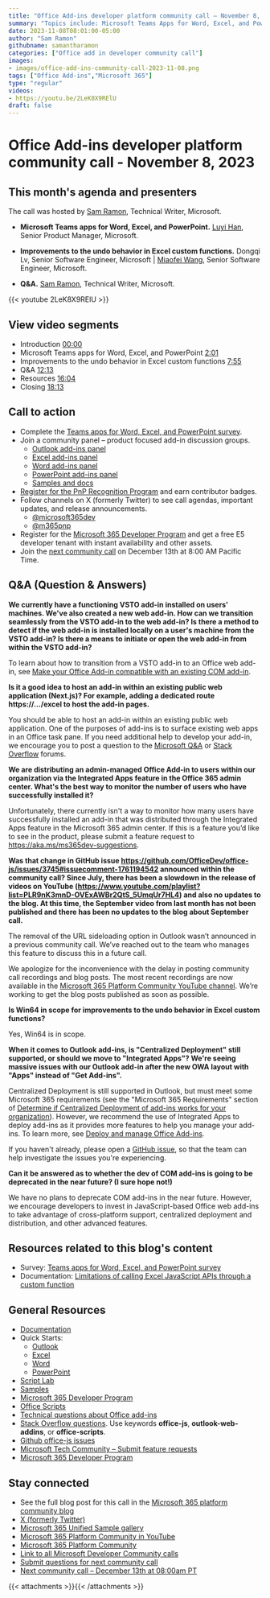 ```yaml
---
title: "Office Add-ins developer platform community call – November 8, 2023"
summary: "Topics include: Microsoft Teams Apps for Word, Excel, and PowerPoint presented by Luyi Han, Senior Product Manager at Microsoft and Improvements to the undo behavior in Excel custom functions presented by Dongqi Lv, Senior Software Engineer and Miaofei Wang, Senior Software Engineer at Microsoft. Call hosted by Sam Ramon, Technical Writer at Microsoft. Recorded on November 8, 2023."
date: 2023-11-08T08:01:00-05:00
author: "Sam Ramon"
githubname: samantharamon
categories: ["Office add in developer community call"]
images:
- images/office-add-ins-community-call-2023-11-08.png
tags: ["Office Add-ins","Microsoft 365"]
type: "regular"
videos:
- https://youtu.be/2LeK8X9RElU
draft: false
---
```


# Office Add-ins developer platform community call - November 8, 2023

## This month's agenda and presenters

The call was hosted by [Sam Ramon](https://github.com/samantharamon), Technical Writer, Microsoft.

* **Microsoft Teams apps for Word, Excel, and PowerPoint.** [Luyi Han](https://www.linkedin.com/in/luyihan/), Senior Product Manager, Microsoft.

* **Improvements to the undo behavior in Excel custom functions.** Dongqi Lv, Senior Software Engineer, Microsoft | [Miaofei Wang](https://www.linkedin.com/in/miaofei-wang), Senior Software Engineer, Microsoft.

* **Q&A.** [Sam Ramon](https://github.com/samantharamon), Technical Writer, Microsoft.

{{< youtube 2LeK8X9RElU >}}

## View video segments

* Introduction [00:00](https://youtu.be/2LeK8X9RElU?t=0)
* Microsoft Teams apps for Word, Excel, and PowerPoint [2:01](https://youtu.be/2LeK8X9RElU?t=121)
* Improvements to the undo behavior in Excel custom functions [7:55](https://youtu.be/2LeK8X9RElU?t=475)
* Q&A [12:13](https://youtu.be/2LeK8X9RElU?t=733)
* Resources [16:04](https://youtu.be/2LeK8X9RElU?t=964)
* Closing [18:13](https://youtu.be/2LeK8X9RElU?t=1093)

## Call to action

* Complete the [Teams apps for Word, Excel, and PowerPoint survey](https://forms.office.com/r/JVeLPSPgtW).
* Join a community panel – product focused add-in discussion groups.
    * [Outlook add-ins panel](https://ux.microsoft.com/Panel/OutlookAddinDeveloper)
    * [Excel add-ins panel](https://ux.microsoft.com/Panel/ExcelAddinDeveloper)
    * [Word add-ins panel](https://ux.microsoft.com/Panel/WordAddinDeveloper)
    * [PowerPoint add-ins panel](https://ux.microsoft.com/Panel/PowerPointAddinDeveloper)
    * [Samples and docs](https://ux.microsoft.com/Panel/OfficeAddinImproveSamplesDocs)
* [Register for the PnP Recognition Program](https://pnp.github.io/recognitionprogram/) and earn contributor badges.
* Follow channels on X (formerly Twitter) to see call agendas, important updates, and release announcements.
    * [@microsoft365dev](https://twitter.com/microsoft365dev)
    * [@m365pnp](https://twitter.com/m365pnp)
* Register for the [Microsoft 365 Developer Program](https://aka.ms/m365/devprogram) and get a free E5 developer tenant with instant availability and other assets.
* Join the [next community call](https://aka.ms/officeaddinscommunitycall) on December 13th at 8:00 AM Pacific Time.

## Q&A (Question & Answers)

**We currently have a functioning VSTO add-in installed on users' machines. We've also created a new web add-in. How can we transition seamlessly from the VSTO add-in to the web add-in? Is there a method to detect if the web add-in is installed locally on a user's machine from the VSTO add-in? Is there a means to initiate or open the web add-in from within the VSTO add-in?**

To learn about how to transition from a VSTO add-in to an Office web add-in, see [Make your Office Add-in compatible with an existing COM add-in](https://learn.microsoft.com/office/dev/add-ins/develop/make-office-add-in-compatible-with-existing-com-add-in).

**Is it a good idea to host an add-in within an existing public web application (Next.js)? For example, adding a dedicated route https://.../excel to host the add-in pages.**

You should be able to host an add-in within an existing public web application. One of the purposes of add-ins is to surface existing web apps in an Office task pane. If you need additional help to develop your add-in, we encourage you to post a question to the [Microsoft Q&A](https://aka.ms/office-addins-dev-questions) or [Stack Overflow](https://stackoverflow.com) forums.

**We are distributing an admin-managed Office Add-in to users within our organization via the Integrated Apps feature in the Office 365 admin center. What's the best way to monitor the number of users who have successfully installed it?**

Unfortunately, there currently isn't a way to monitor how many users have successfully installed an add-in that was distributed through the Integrated Apps feature in the Microsoft 365 admin center. If this is a feature you’d like to see in the product, please submit a feature request to <https://aka.ms/ms365dev-suggestions>. 

**Was that change in GitHub issue <https://github.com/OfficeDev/office-js/issues/3745#issuecomment-1761194542> announced within the community call? Since July, there has been a slowdown in the release of videos on YouTube (<https://www.youtube.com/playlist?list=PLR9nK3mnD-OVExAWBr2QtS_5UmqUr7HL4>) and also no updates to the blog. At this time, the September video from last month has not been published and there has been no updates to the blog about September call.**

The removal of the URL sideloading option in Outlook wasn’t announced in a previous community call. We’ve reached out to the team who manages this feature to discuss this in a future call.

We apologize for the inconvenience with the delay in posting community call recordings and blog posts. The most recent recordings are now available in the [Microsoft 365 Platform Community YouTube channel](https://aka.ms/community/videos). We’re working to get the blog posts published as soon as possible.

**Is Win64 in scope for improvements to the undo behavior in Excel custom functions?**

Yes, Win64 is in scope.

**When it comes to Outlook add-ins, is "Centralized Deployment" still supported, or should we move to "Integrated Apps"? We're seeing massive issues with our Outlook add-in after the new OWA layout with "Apps" instead of "Get Add-ins".**

Centralized Deployment is still supported in Outlook, but must meet some Microsoft 365 requirements (see the "Microsoft 365 Requirements" section of [Determine if Centralized Deployment of add-ins works for your organization](https://learn.microsoft.com/microsoft-365/admin/manage/centralized-deployment-of-add-ins#microsoft-365-requirements)). However, we recommend the use of Integrated Apps to deploy add-ins as it provides more features to help you manage your add-ins. To learn more, see [Deploy and manage Office Add-ins](https://learn.microsoft.com/microsoft-365/admin/manage/office-addins).

If you haven't already, please open a [GitHub issue](https://github.com/OfficeDev/office-js/issues), so that the team can help investigate the issues you're experiencing.

**Can it be answered as to whether the dev of COM add-ins is going to be deprecated in the near future? (I sure hope not!)**

We have no plans to deprecate COM add-ins in the near future. However, we encourage developers to invest in JavaScript-based Office web add-ins to take advantage of cross-platform support, centralized deployment and distribution, and other advanced features.

## Resources related to this blog's content

* Survey: [Teams apps for Word, Excel, and PowerPoint survey](https://forms.office.com/r/JVeLPSPgtW)
* Documentation: [Limitations of calling Excel JavaScript APIs through a custom function](https://learn.microsoft.com/office/dev/add-ins/excel/call-excel-apis-from-custom-function#limitations-of-calling-excel-javascript-apis-through-a-custom-function)

## General Resources

* [Documentation](https://aka.ms/office-add-ins-docs)
* Quick Starts:
    * [Outlook](https://learn.microsoft.com/office/dev/add-ins/quickstarts/outlook-quickstart)
    * [Excel](https://learn.microsoft.com/office/dev/add-ins/quickstarts/excel-quickstart-jquery)
    * [Word](https://learn.microsoft.com/office/dev/add-ins/quickstarts/word-quickstart)
    * [PowerPoint](https://learn.microsoft.com/office/dev/add-ins/quickstarts/powerpoint-quickstart)
* [Script Lab](https://aka.ms/getscriptlab)
* [Samples](https://aka.ms/officeaddinsamples)
* [Microsoft 365 Developer Program](https://aka.ms/M365devprogram)
* [Office Scripts](aka.ms/office-scripts-docs)
* [Technical questions about Office add-ins](https://aka.ms/office-addins-dev-questions)
* [Stack Overflow questions](https://stackoverflow.com). Use keywords **office-js**, **outlook-web-addins**, or **office-scripts**.
* [Github office-js issues](https://github.com/OfficeDev/office-js/issues)
* [Microsoft Tech Community – Submit feature requests](https://aka.ms/m365dev-suggestions)
* [Microsoft 365 Developer Program](https://aka.ms/M365devprogram)

## Stay connected

* See the full blog post for this call in the [Microsoft 365 platform community blog](https://aka.ms/m365pnp/blog)
* [X (formerly Twitter)](https://twitter.com/microsoft365dev)
* [Microsoft 365 Unified Sample gallery](https://aka.ms/community/samples)
* [Microsoft 365 Platform Community in YouTube](https://aka.ms/community/videos)
* [Microsoft 365 Platform Community](https://aka.ms/community/home)
* [Link to all Microsoft Developer Community calls](https://aka.ms/M365DevCalls)
* [Submit questions for next community call](https://aka.ms/officeaddinsform)
* [Next community call – December 13th at 08:00am PT](https://aka.ms/officeaddinscommunitycall)

{{< attachments >}}{{< /attachments >}}
